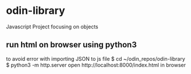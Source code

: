 # odin-library
Javascript Project focusing on objects

## run html on browser using python3
to avoid error with importing JSON to js file
$ cd ~/odin_repos/odin-library
$ python3 -m http.server
open http://localhost:8000/index.html in browser